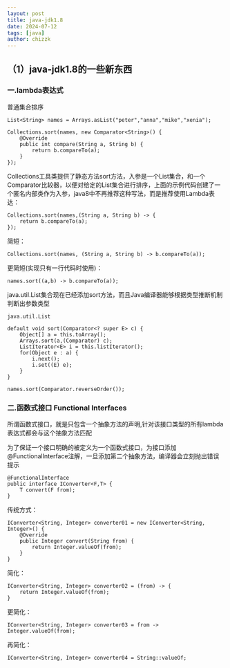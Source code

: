```yaml
---
layout: post
title: java-jdk1.8
date: 2024-07-12
tags: [java]
author: chizzk
---
```

## （1）java-jdk1.8的一些新东西
### 一.lambda表达式
<p>普通集合排序</p>

```text
List<String> names = Arrays.asList("peter","anna","mike","xenia");

Collections.sort(names, new Comparator<String>() {
    @Override
    public int compare(String a, String b) {
        return b.compareTo(a);
    }
});
```
<p>Collections工具类提供了静态方法sort方法，入参是一个List集合，和一个Comparator比较器，以便对给定的List集合进行排序，上面的示例代码创建了一个匿名内部类作为入参，java8中不再推荐这种写法，而是推荐使用Lambda表达：</p>

```text
Collections.sort(names,(String a, String b) -> {
    return b.compareTo(a);
});
```
<p>简短：</p>

```text
Collections.sort(names, (String a, String b) -> b.compareTo(a));
```
<p>更简短(实现只有一行代码时使用)：</p>

```text
names.sort((a,b) -> b.compareTo(a));
```
<p>java.util.List集合现在已经添加sort方法，而且Java编译器能够根据类型推断机制判断出参数类型</p>

```text
java.util.List

default void sort(Comparator<? super E> c) {
    Object[] a = this.toArray();
    Arrays.sort(a,(Comparator) c);
    ListIterator<E> i = this.listIterator();
    for(Object e : a) {
        i.next();
        i.set((E) e);
    }
}
```
```text
names.sort(Comparator.reverseOrder());
```
### 二.函数式接口 Functional Interfaces
<p>所谓函数式接口，就是只包含一个抽象方法的声明,针对该接口类型的所有lambda表达式都会与这个抽象方法匹配</p>
<p>为了保证一个接口明确的被定义为一个函数式接口，为接口添加@FunctionalInterface注解，一旦添加第二个抽象方法，编译器会立刻抛出错误提示</p>

```text
@FunctionalInterface
public interface IConverter<F,T> {
    T convert(F from);
}
```
<p>传统方式：</p>


```text
IConverter<String, Integer> converter01 = new IConverter<String, Integer>() {
    @Override
    public Integer convert(String from) {
        return Integer.valueOf(from);
    }
}
```
<p>简化：</p>

```text
IConverter<String, Integer> converter02 = (from) -> {
    return Integer.valueOf(from);
}
```

<p>更简化：</p>

```text
IConverter<String, Integer> converter03 = from -> Integer.valueOf(from);
```
<p>再简化：</p>

```text
IConverter<String, Integer> converter04 = String::valueOf;
```